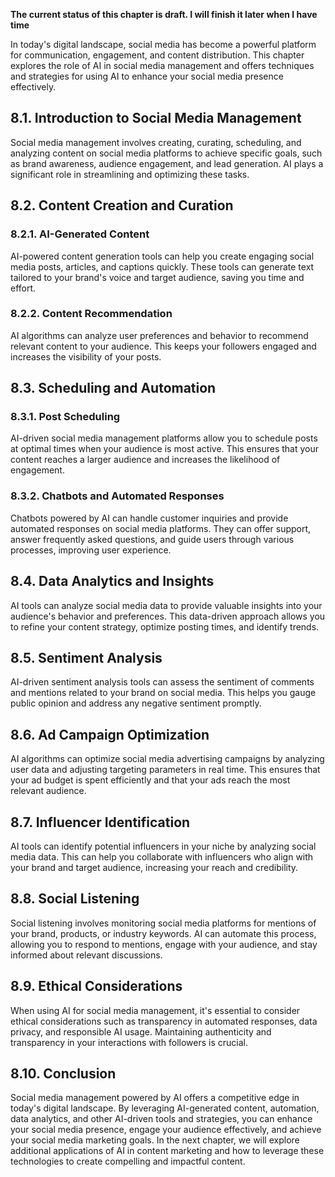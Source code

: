 **The current status of this chapter is draft. I will finish it later when I have time**

In today's digital landscape, social media has become a powerful platform for communication, engagement, and content distribution. This chapter explores the role of AI in social media management and offers techniques and strategies for using AI to enhance your social media presence effectively.

8.1. Introduction to Social Media Management
--------------------------------------------

Social media management involves creating, curating, scheduling, and analyzing content on social media platforms to achieve specific goals, such as brand awareness, audience engagement, and lead generation. AI plays a significant role in streamlining and optimizing these tasks.

8.2. Content Creation and Curation
----------------------------------

### 8.2.1. AI-Generated Content

AI-powered content generation tools can help you create engaging social media posts, articles, and captions quickly. These tools can generate text tailored to your brand's voice and target audience, saving you time and effort.

### 8.2.2. Content Recommendation

AI algorithms can analyze user preferences and behavior to recommend relevant content to your audience. This keeps your followers engaged and increases the visibility of your posts.

8.3. Scheduling and Automation
------------------------------

### 8.3.1. Post Scheduling

AI-driven social media management platforms allow you to schedule posts at optimal times when your audience is most active. This ensures that your content reaches a larger audience and increases the likelihood of engagement.

### 8.3.2. Chatbots and Automated Responses

Chatbots powered by AI can handle customer inquiries and provide automated responses on social media platforms. They can offer support, answer frequently asked questions, and guide users through various processes, improving user experience.

8.4. Data Analytics and Insights
--------------------------------

AI tools can analyze social media data to provide valuable insights into your audience's behavior and preferences. This data-driven approach allows you to refine your content strategy, optimize posting times, and identify trends.

8.5. Sentiment Analysis
-----------------------

AI-driven sentiment analysis tools can assess the sentiment of comments and mentions related to your brand on social media. This helps you gauge public opinion and address any negative sentiment promptly.

8.6. Ad Campaign Optimization
-----------------------------

AI algorithms can optimize social media advertising campaigns by analyzing user data and adjusting targeting parameters in real time. This ensures that your ad budget is spent efficiently and that your ads reach the most relevant audience.

8.7. Influencer Identification
------------------------------

AI tools can identify potential influencers in your niche by analyzing social media data. This can help you collaborate with influencers who align with your brand and target audience, increasing your reach and credibility.

8.8. Social Listening
---------------------

Social listening involves monitoring social media platforms for mentions of your brand, products, or industry keywords. AI can automate this process, allowing you to respond to mentions, engage with your audience, and stay informed about relevant discussions.

8.9. Ethical Considerations
---------------------------

When using AI for social media management, it's essential to consider ethical considerations such as transparency in automated responses, data privacy, and responsible AI usage. Maintaining authenticity and transparency in your interactions with followers is crucial.

8.10. Conclusion
----------------

Social media management powered by AI offers a competitive edge in today's digital landscape. By leveraging AI-generated content, automation, data analytics, and other AI-driven tools and strategies, you can enhance your social media presence, engage your audience effectively, and achieve your social media marketing goals. In the next chapter, we will explore additional applications of AI in content marketing and how to leverage these technologies to create compelling and impactful content.
